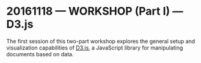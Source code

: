 # 20161118 &mdash; WORKSHOP (Part I) &mdash; D3.js

The first session of this two-part workshop explores the general setup and visualization capabilities of [D3.js](https://d3js.org/), a JavaScript library for manipulating documents based on data.